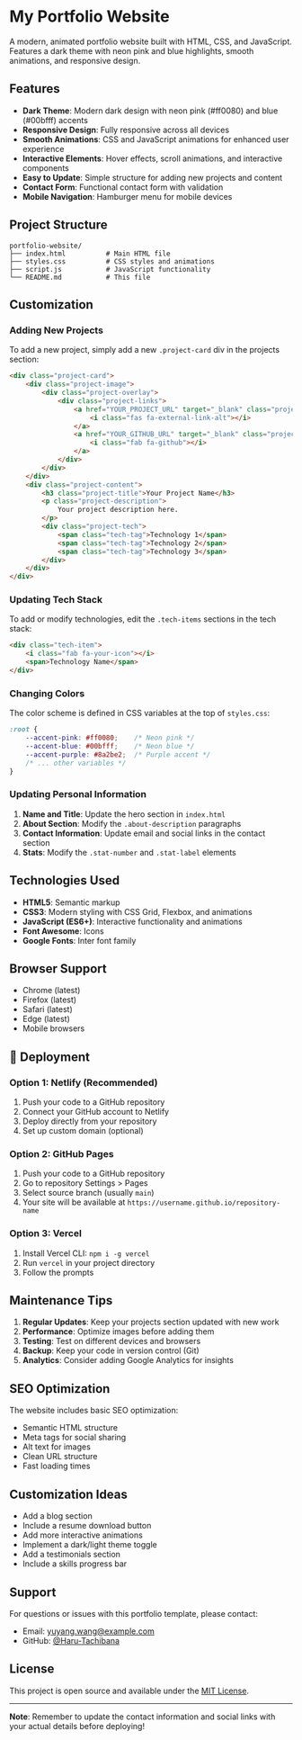 # My Portfolio Website

A modern, animated portfolio website built with HTML, CSS, and JavaScript. Features a dark theme with neon pink and blue highlights, smooth animations, and responsive design.

## Features

- **Dark Theme**: Modern dark design with neon pink (#ff0080) and blue (#00bfff) accents
- **Responsive Design**: Fully responsive across all devices
- **Smooth Animations**: CSS and JavaScript animations for enhanced user experience
- **Interactive Elements**: Hover effects, scroll animations, and interactive components
- **Easy to Update**: Simple structure for adding new projects and content
- **Contact Form**: Functional contact form with validation
- **Mobile Navigation**: Hamburger menu for mobile devices

## Project Structure

```
portfolio-website/
├── index.html          # Main HTML file
├── styles.css          # CSS styles and animations
├── script.js           # JavaScript functionality
└── README.md           # This file
```

## Customization

### Adding New Projects

To add a new project, simply add a new `.project-card` div in the projects section:

```html
<div class="project-card">
    <div class="project-image">
        <div class="project-overlay">
            <div class="project-links">
                <a href="YOUR_PROJECT_URL" target="_blank" class="project-link">
                    <i class="fas fa-external-link-alt"></i>
                </a>
                <a href="YOUR_GITHUB_URL" target="_blank" class="project-link">
                    <i class="fab fa-github"></i>
                </a>
            </div>
        </div>
    </div>
    <div class="project-content">
        <h3 class="project-title">Your Project Name</h3>
        <p class="project-description">
            Your project description here.
        </p>
        <div class="project-tech">
            <span class="tech-tag">Technology 1</span>
            <span class="tech-tag">Technology 2</span>
            <span class="tech-tag">Technology 3</span>
        </div>
    </div>
</div>
```

### Updating Tech Stack

To add or modify technologies, edit the `.tech-items` sections in the tech stack:

```html
<div class="tech-item">
    <i class="fab fa-your-icon"></i>
    <span>Technology Name</span>
</div>
```

### Changing Colors

The color scheme is defined in CSS variables at the top of `styles.css`:

```css
:root {
    --accent-pink: #ff0080;    /* Neon pink */
    --accent-blue: #00bfff;    /* Neon blue */
    --accent-purple: #8a2be2;  /* Purple accent */
    /* ... other variables */
}
```

### Updating Personal Information

1. **Name and Title**: Update the hero section in `index.html`
2. **About Section**: Modify the `.about-description` paragraphs
3. **Contact Information**: Update email and social links in the contact section
4. **Stats**: Modify the `.stat-number` and `.stat-label` elements

## Technologies Used

- **HTML5**: Semantic markup
- **CSS3**: Modern styling with CSS Grid, Flexbox, and animations
- **JavaScript (ES6+)**: Interactive functionality and animations
- **Font Awesome**: Icons
- **Google Fonts**: Inter font family

## Browser Support

- Chrome (latest)
- Firefox (latest)
- Safari (latest)
- Edge (latest)
- Mobile browsers

## 🚀 Deployment

### Option 1: Netlify (Recommended)
1. Push your code to a GitHub repository
2. Connect your GitHub account to Netlify
3. Deploy directly from your repository
4. Set up custom domain (optional)

### Option 2: GitHub Pages
1. Push your code to a GitHub repository
2. Go to repository Settings > Pages
3. Select source branch (usually `main`)
4. Your site will be available at `https://username.github.io/repository-name`

### Option 3: Vercel
1. Install Vercel CLI: `npm i -g vercel`
2. Run `vercel` in your project directory
3. Follow the prompts

## Maintenance Tips

1. **Regular Updates**: Keep your projects section updated with new work
2. **Performance**: Optimize images before adding them
3. **Testing**: Test on different devices and browsers
4. **Backup**: Keep your code in version control (Git)
5. **Analytics**: Consider adding Google Analytics for insights

## SEO Optimization

The website includes basic SEO optimization:
- Semantic HTML structure
- Meta tags for social sharing
- Alt text for images
- Clean URL structure
- Fast loading times

## Customization Ideas

- Add a blog section
- Include a resume download button
- Add more interactive animations
- Implement a dark/light theme toggle
- Add a testimonials section
- Include a skills progress bar

## Support

For questions or issues with this portfolio template, please contact:
- Email: yuyang.wang@example.com
- GitHub: [@Haru-Tachibana](https://github.com/Haru-Tachibana)

## License

This project is open source and available under the [MIT License](LICENSE).

---

**Note**: Remember to update the contact information and social links with your actual details before deploying!
